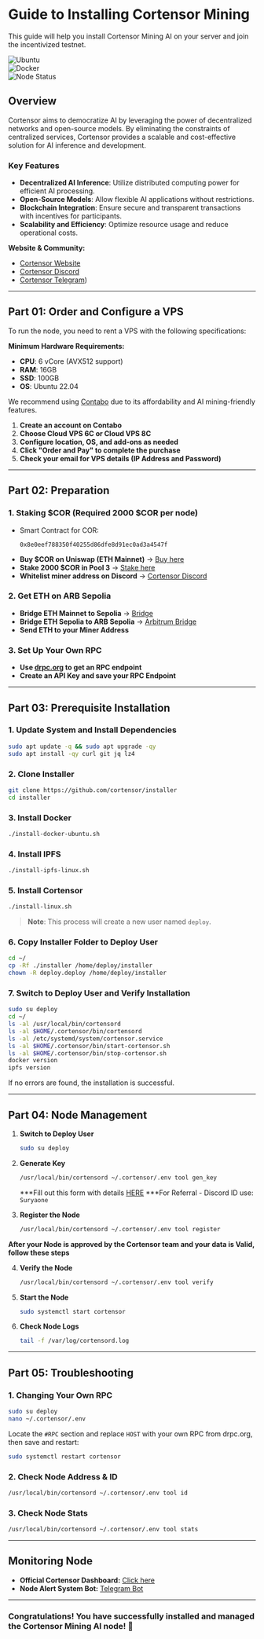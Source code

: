 # Guide to Installing Cortensor Mining

This guide will help you install Cortensor Mining AI on your server and join the incentivized testnet.

![Ubuntu](https://img.shields.io/badge/Ubuntu-22.04-orange)  
![Docker](https://img.shields.io/badge/Tool-Docker-blue)  
![Node Status](https://img.shields.io/badge/Node%20Status-Active-brightgreen)

## **Overview**
Cortensor aims to democratize AI by leveraging the power of decentralized networks and open-source models. By eliminating the constraints of centralized services, Cortensor provides a scalable and cost-effective solution for AI inference and development.

### **Key Features**
- **Decentralized AI Inference**: Utilize distributed computing power for efficient AI processing.
- **Open-Source Models**: Allow flexible AI applications without restrictions.
- **Blockchain Integration**: Ensure secure and transparent transactions with incentives for participants.
- **Scalability and Efficiency**: Optimize resource usage and reduce operational costs.

**Website & Community:**
- [Cortensor Website](https://cortensor.network/)
- [Cortensor Discord](https://discord.gg/cortensor)
- [Cortensor Telegram](https://t.me/CortensorNetwork))

---

## **Part 01: Order and Configure a VPS**
To run the node, you need to rent a VPS with the following specifications:

**Minimum Hardware Requirements:**
- **CPU**: 6 vCore (AVX512 support)
- **RAM**: 16GB
- **SSD**: 100GB
- **OS**: Ubuntu 22.04

We recommend using [Contabo](https://contabo.com) due to its affordability and AI mining-friendly features.

1. **Create an account on Contabo**
2. **Choose Cloud VPS 6C or Cloud VPS 8C**
3. **Configure location, OS, and add-ons as needed**
4. **Click "Order and Pay" to complete the purchase**
5. **Check your email for VPS details (IP Address and Password)**

---

## **Part 02: Preparation**
### **1. Staking $COR (Required 2000 $COR per node)**
- Smart Contract for COR:
  ```
  0x8e0eef788350f40255d86dfe8d91ec0ad3a4547f
  ```
- **Buy $COR on Uniswap (ETH Mainnet)** → [Buy here](https://app.uniswap.org/)
- **Stake 2000 $COR in Pool 3** → [Stake here](https://stake.cortensor.network/)
- **Whitelist miner address on Discord** → [Cortensor Discord](https://discord.com/channels/1261511806350790767/1302949161011773491)

### **2. Get ETH on ARB Sepolia**
- **Bridge ETH Mainnet to Sepolia** → [Bridge](https://testnetbridge.com/sepolia)
- **Bridge ETH Sepolia to ARB Sepolia** → [Arbitrum Bridge](https://bridge.arbitrum.io/)
- **Send ETH to your Miner Address**

### **3. Set Up Your Own RPC**
- **Use [drpc.org](https://drpc.org) to get an RPC endpoint**
- **Create an API Key and save your RPC Endpoint**

---

## **Part 03: Prerequisite Installation**
### **1. Update System and Install Dependencies**
```bash
sudo apt update -q && sudo apt upgrade -qy
sudo apt install -qy curl git jq lz4
```

### **2. Clone Installer**
```bash
git clone https://github.com/cortensor/installer
cd installer
```

### **3. Install Docker**
```bash
./install-docker-ubuntu.sh
```

### **4. Install IPFS**
```bash
./install-ipfs-linux.sh
```

### **5. Install Cortensor**
```bash
./install-linux.sh
```
> **Note**: This process will create a new user named `deploy`.

### **6. Copy Installer Folder to Deploy User**
```bash
cd ~/
cp -Rf ./installer /home/deploy/installer
chown -R deploy.deploy /home/deploy/installer
```

### **7. Switch to Deploy User and Verify Installation**
```bash
sudo su deploy
cd ~/
ls -al /usr/local/bin/cortensord
ls -al $HOME/.cortensor/bin/cortensord
ls -al /etc/systemd/system/cortensor.service
ls -al $HOME/.cortensor/bin/start-cortensor.sh
ls -al $HOME/.cortensor/bin/stop-cortensor.sh
docker version
ipfs version
```

If no errors are found, the installation is successful.

---

## **Part 04: Node Management**
1. **Switch to Deploy User**
   ```bash
   sudo su deploy
   ```
2. **Generate Key**
   ```bash
   /usr/local/bin/cortensord ~/.cortensor/.env tool gen_key
   ```
   ***Fill out this form with details [HERE](https://docs.google.com/forms/u/0/d/e/1FAIpQLSfNEGWnWO10pnMPu5uX6yk4mZ9qf4fOxvTqcsFaO9V88OQFJw/formResponse)
   ***For Referral - Discord ID use:  `Suryaone`
   
4. **Register the Node**
   ```bash
   /usr/local/bin/cortensord ~/.cortensor/.env tool register
   ```
**After your Node is approved by the Cortensor team and your data is Valid, follow these steps**
   
4. **Verify the Node**
   ```bash
   /usr/local/bin/cortensord ~/.cortensor/.env tool verify
   ```
5. **Start the Node**
   ```bash
   sudo systemctl start cortensor
   ```
6. **Check Node Logs**
   ```bash
   tail -f /var/log/cortensord.log
   ```

---

## **Part 05: Troubleshooting**
### **1. Changing Your Own RPC**
```bash
sudo su deploy
nano ~/.cortensor/.env
```
Locate the `#RPC` section and replace `HOST` with your own RPC from drpc.org, then save and restart:
```bash
sudo systemctl restart cortensor
```

### **2. Check Node Address & ID**
```bash
/usr/local/bin/cortensord ~/.cortensor/.env tool id
```

### **3. Check Node Stats**
```bash
/usr/local/bin/cortensord ~/.cortensor/.env tool stats
```

---

## **Monitoring Node**
- **Official Cortensor Dashboard:** [Click here](https://dashboard-devnet3.cortensor.network/nodestats)
- **Node Alert System Bot:** [Telegram Bot](https://t.me/Cortensor_BOT)

---

### **Congratulations! You have successfully installed and managed the Cortensor Mining AI node! 🚀**

